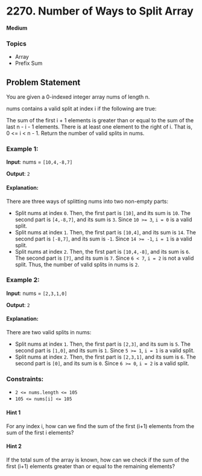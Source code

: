 # 2270. Number of Ways to Split Array

**Medium**

### Topics

- Array
- Prefix Sum

## Problem Statement
You are given a 0-indexed integer array nums of length n.

nums contains a valid split at index i if the following are true:

The sum of the first i + 1 elements is greater than or equal to the sum of the last n - i - 1 elements.
There is at least one element to the right of i. That is, 0 <= i < n - 1.
Return the number of valid splits in nums.

 

### Example 1:

**Input**: nums = `[10,4,-8,7]`

**Output**: `2`

#### Explanation:

There are three ways of splitting nums into two non-empty parts:
- Split nums at index `0`. Then, the first part is `[10]`, and its sum is `10`. The second part is `[4,-8,7]`, and its sum is `3`. Since `10 >= 3`, `i = 0` is a valid split.
- Split nums at index `1`. Then, the first part is `[10,4]`, and its sum is `14`. The second part is `[-8,7]`, and its sum is `-1`. Since `14 >= -1`, `i = 1` is a valid split.
- Split nums at index `2`. Then, the first part is `[10,4,-8]`, and its sum is `6`. The second part is `[7]`, and its sum is `7`. Since `6 < 7`, `i = 2` is not a valid split.
Thus, the number of valid splits in nums is `2`.

### Example 2:

**Input**: nums = `[2,3,1,0]`

**Output**: `2`

#### Explanation: 
There are two valid splits in nums:
- Split nums at index `1`. Then, the first part is `[2,3]`, and its sum is `5`. The second part is `[1,0]`, and its sum is `1`. Since `5 >= 1`, `i = 1` is a valid split. 
- Split nums at index `2`. Then, the first part is `[2,3,1]`, and its sum is `6`. The second part is `[0]`, and its sum is `0`. Since `6 >= 0`, `i = 2` is a valid split.
 

### Constraints:

- `2 <= nums.length <= 105`
- `105 <= nums[i] <= 105`


#### Hint 1
For any index i, how can we find the sum of the first (i+1) elements from the sum of the first i elements?
#### Hint 2
If the total sum of the array is known, how can we check if the sum of the first (i+1) elements greater than or equal to the remaining elements?
